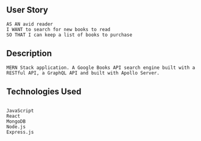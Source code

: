 ## User Story

```
AS AN avid reader
I WANT to search for new books to read
SO THAT I can keep a list of books to purchase

```

## Description

```
MERN Stack application. A Google Books API search engine built with a RESTful API, a GraphQL API and built with Apollo Server.

```
## Technologies Used

```

JavaScript
React
MongoDB
Node.js
Express.js

```